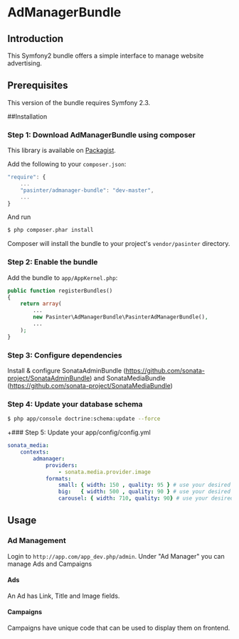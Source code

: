AdManagerBundle
===============

Introduction
------------
This Symfony2 bundle offers a simple interface to manage website advertising.

## Prerequisites

This version of the bundle requires Symfony 2.3. 

##Installation

### Step 1: Download AdManagerBundle using composer
This library is available on [Packagist](http://packagist.org/packages/pasinter/admanager-bundle).

Add the following to your `composer.json`:

```js
"require": {
    ...
    "pasinter/admanager-bundle": "dev-master",
    ...
}
```

And run 
``` bash
$ php composer.phar install
```

Composer will install the bundle to your project's `vendor/pasinter` directory.

### Step 2: Enable the bundle
Add the bundle to `app/AppKernel.php`:

``` php
public function registerBundles()
{
    return array(
        ...
        new Pasinter\AdManagerBundle\PasinterAdManagerBundle(),
        ...
    );
}
```

### Step 3: Configure dependencies
Install & configure SonataAdminBundle (https://github.com/sonata-project/SonataAdminBundle) and SonataMediaBundle (https://github.com/sonata-project/SonataMediaBundle)

### Step 4: Update your database schema
``` bash
$ php app/console doctrine:schema:update --force
```

+### Step 5: Update your app/config/config.yml
``` yml
sonata_media:
    contexts:
        admanager:
            providers:
                - sonata.media.provider.image
            formats:
                small: { width: 150 , quality: 95 } # use your desired format
                big:   { width: 500 , quality: 90 } # use your desired format
                carousel: { width: 710, quality: 90} # use your desired format
```


## Usage

### Ad Management
Login to `http://app.com/app_dev.php/admin`. Under "Ad Manager" you can manage Ads and Campaigns

#### Ads
An Ad has Link, Title and Image fields. 

#### Campaigns
Campaigns have unique code that can be used to display them on frontend. 
